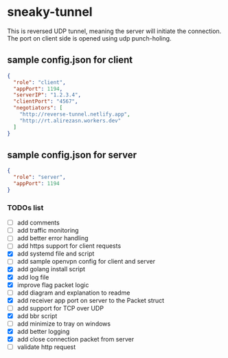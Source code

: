 # sneaky-tunnel
This is reversed UDP tunnel, meaning the server will initiate the connection. The port on client side is opened using udp punch-holing.

## sample config.json for client
```json
{
  "role": "client",
  "appPort": 1194,
  "serverIP": "1.2.3.4",
  "clientPort": "4567",
  "negotiators": [
    "http://reverse-tunnel.netlify.app",
    "http://rt.alirezasn.workers.dev"
  ]
}
```

## sample config.json for server
```json
{
  "role": "server",
  "appPort": 1194
}
```

### TODOs list
- [ ] add comments
- [ ] add traffic monitoring
- [ ] add better error handling
- [ ] add https support for client requests
- [x] add systemd file and script
- [ ] add sample openvpn config for client and server
- [x] add golang install script
- [x] add log file
- [x] improve flag packet logic
- [ ] add diagram and explanation to readme
- [x] add receiver app port on server to the Packet struct
- [ ] add support for TCP over UDP
- [x] add bbr script
- [ ] add minimize to tray on windows
- [x] add better logging
- [x] add close connection packet from server
- [ ] validate http request